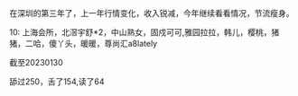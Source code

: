 在深圳的第三年了，上一年行情变化，收入锐减，今年继续看看情况，节流瘦身。



10: 上海会所，北滘宇舒*2，中山熟女，固戍可可,雅园拉拉，韩儿，樱桃，猪猪，二哈，傻丫头，暖暖，尊尚汇a8lately

截至20230130

舔过250，舌了154,读了64